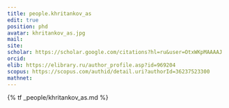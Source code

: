 ```yaml
---
title: people.khritankov_as
edit: true
position: phd
avatar: khritankov_as.jpg
mail:
site:
scholar: https://scholar.google.com/citations?hl=ru&user=OtxWKpMAAAAJ
orcid:
elib: https://elibrary.ru/author_profile.asp?id=969204
scopus: https://scopus.com/authid/detail.uri?authorId=36237523300
mathnet:
---
```


{% tf _people/khritankov_as.md %}
